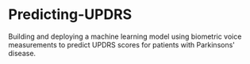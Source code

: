 # Predicting-UPDRS
Building and deploying a machine learning model using biometric voice measurements to predict UPDRS scores for patients with Parkinsons' disease. 
